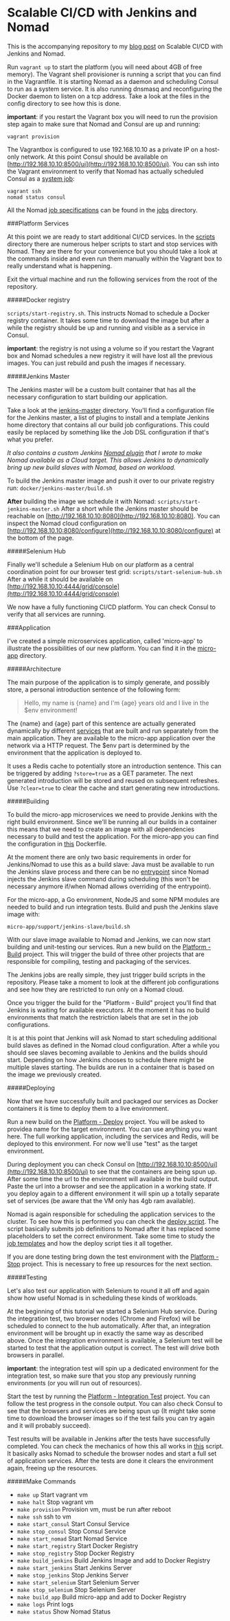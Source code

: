 Scalable CI/CD with Jenkins and Nomad 
=====================================

This is the accompanying repository to my [blog post](http://www.ivoverberk.nl/scalable-ci-cd-with-nomad-and-jenkins/) 
on Scalable CI/CD with Jenkins and Nomad.

Run ```vagrant up``` to start the platform (you will need about 4GB of free
memory). The Vagrant shell provisioner is running a script that you can find in
the Vagrantfile. It is starting Nomad as a daemon and scheduling Consul to run
as a system service. It is also running dnsmasq and reconfiguring the Docker
daemon to listen on a tcp address. Take a look at the files in the config
directory to see how this is done.

**important**: if you restart the Vagrant box you will need to run the provision
step again to make sure that Nomad and Consul are up and running:

```
vagrant provision
```

The Vagrantbox is configured to use 192.168.10.10 as a private IP on a host-only
network. At this point Consul should be available on
[http://192.168.10.10:8500/ui](http://192.168.10.10:8500/ui).  You can ssh into
the Vagrant environment to verify that Nomad has actually scheduled Consul as a
[system job](https://www.nomadproject.io/docs/jobspec/schedulers.html):

``` 
vagrant ssh 
nomad status consul 
```

All the Nomad [job
specifications](https://www.nomadproject.io/docs/jobspec/index.html) can be
found in the [jobs](https://github.com/iverberk/nomad-ci/tree/master/nomad/jobs)
directory.

###Platform Services

At this point we are ready to start additional CI/CD services. In the
[scripts](https://github.com/iverberk/nomad-ci/tree/master/scripts) directory
there are numerous helper scripts to start and stop services with Nomad. They
are there for your convenience but you should take a look at the commands inside
and even run them manually within the Vagrant box to really understand what is
happening.

Exit the virtual machine and run the following services from the root of the
repository.

#####Docker registry

``` scripts/start-registry.sh ```. This instructs Nomad to schedule a Docker 
registry container. It takes some time to download the image but after a while 
the registry should be up and running and visible as a service in Consul. 

**important**: the registry is not using a volume so if you restart the Vagrant
box and Nomad schedules a new registry it will have lost all the previous images.
You can just rebuild and push the images if necessary.

#####Jenkins Master

The Jenkins master will be a custom built container that has all the necessary
configuration to start building our application. 

Take a look at the [jenkins-master](https://github.com/iverberk/nomad-ci/tree/master/docker/jenkins-master) 
directory. You'll find a configuration file for the Jenkins master, a list of 
plugins to install and a template Jenkins home directory that contains all our 
build job configurations. This could easily be replaced by something like the 
Job DSL configuration if that's what you prefer.

*It also contains a custom Jenkins [Nomad plugin](https://github.com/iverberk/jenkins-nomad) 
that I wrote to make Nomad available as a Cloud target. This allows Jenkins to 
dynamically bring up new build slaves with Nomad, based on workload.*

To build the Jenkins master image and push it over to our private registry run:
``` docker/jenkins-master/build.sh ``` 

**After** building the image we schedule it with Nomad: ``` scripts/start-jenkins-master.sh ``` 
After a short while the Jenkins master should be reachable on [http://192.168.10.10:8080](http://192.168.10.10:8080). 
You can inspect the Nomad cloud configuration on [http://192.168.10.10:8080/configure](http://192.168.10.10:8080/configure)
at the bottom of the page.

#####Selenium Hub

Finally we'll schedule a Selenium Hub on our platform as a central coordination
point for our browser test grid: ```scripts/start-selenium-hub.sh``` After a
while it should be available on [http://192.168.10.10:4444/grid/console](http://192.168.10.10:4444/grid/console)

We now have a fully functioning CI/CD platform. You can check Consul to verify
that all services are running. 

###Application 

I've created a simple microservices application, called 'micro-app' to illustrate 
the possibilities of our new platform. You can find it in the [micro-app](https://github.com/iverberk/nomad-ci/tree/master/micro-app) directory. 

#####Architecture

The main purpose of the application is to simply generate, and possibly store, a
personal introduction sentence of the following form: 

>Hello, my name is {name} and I'm {age} years old and I live in the $env
>environment! 

The {name} and {age} part of this sentence are actually generated dynamically by
different
[services](https://github.com/iverberk/nomad-ci/tree/master/micro-app/services) 
that are built and run separately from the main application. They are available 
to the micro-app application over the network via a HTTP request. The $env part 
is determined by the environment that the application is deployed to.

It uses a Redis cache to potentially store an introduction sentence. This can be
triggered by adding ```?store=true``` as a GET parameter. The next generated
introduction will be stored and reused on subsequent refreshes. Use
```?clear=true``` to clear the cache and start generating new introductions.

#####Building

To build the micro-app microservices we need to provide Jenkins with the right
build environment. Since we'll be running all our builds in a container this
means that we need to create an image with all dependencies necessary to build
and test the application. For the micro-app you can find the configuration in
[this](https://github.com/iverberk/nomad-ci/blob/master/micro-app/support/jenkins-slave/Dockerfile) 
Dockerfile.

At the moment there are only two basic requirements in order for Jenkins/Nomad
to use this as a build slave: Java must be available to run the Jenkins slave
process and there can be no [entrypoint](https://docs.docker.com/engine/reference/run/#entrypoint-default-command-to-execute-at-runtime) 
since Nomad injects the Jenkins slave command during scheduling (this won't be 
necessary anymore if/when Nomad allows overriding of the entrypoint). 

For the micro-app, a Go environment, NodeJS and some NPM modules are needed to
build and run integration tests. Build and push the Jenkins slave image with: 

``` micro-app/support/jenkins-slave/build.sh ```

With our slave image available to Nomad and Jenkins, we can now start building 
and unit-testing our services. Run a new build on the [Platform - Build](http://192.168.10.10:8080/) 
project. This will trigger the build of three other projects that are responsible for 
compiling, testing and packaging of the services.

The Jenkins jobs are really simple, they just trigger build scripts in the repository.
Please take a moment to look at the different job configurations and see how
they are restricted to run only on a Nomad cloud. 

Once you trigger the build for the "Platform - Build" project you'll find that 
Jenkins is waiting for available executors. At the moment it has no build 
environments that match the restriction labels that are set in the job configurations. 

It is at this point that Jenkins will ask Nomad to start scheduling additional
build slaves as defined in the Nomad cloud configuration. After a while you
should see slaves becoming available to Jenkins and the builds should start.
Depending on how Jenkins chooses to schedule there might be multiple slaves
starting. The builds are run in a container that is based on the image we
previously created.

#####Deploying 

Now that we have successfully built and packaged our services as Docker 
containers it is time to deploy them to a live environment. 

Run a new build on the [Platform - Deploy](http://192.168.10.10:8080/) project. 
You will be asked to providea name for the target environment. You can use anything 
you want here. The full working application, including the services and Redis, 
will be deployed to this environment. For now we'll use "test" as the target environment.  

During deployment you can check Consul on [http://192.168.10.10:8500/ui](http://192.168.10.10:8500/ui) to
see that the containers are being spun up. After some time the url to the environment 
will available in the build output. Paste the url into a browser and see the 
application in a working state. If you deploy again to a different environment 
it will spin up a totally separate set of services (be aware that the VM only 
has 4gb ram available). 

Nomad is again responsible for scheduling the application services to the
cluster. To see how this is performed you can check the
[deploy script](https://github.com/iverberk/nomad-ci/blob/master/micro-app/deploy/deploy.sh). 
The script basically submits job definitions to Nomad after it has replaced some 
placeholders to set the correct environment. Take some time to study the 
[job templates](https://github.com/iverberk/nomad-ci/tree/master/micro-app/deploy/jobs) 
and how the deploy script ties it all together.

If you are done testing bring down the test environment with the [Platform -
Stop](http://192.168.10.10:8080/) project. This is necessary to free up resources for the next section.

#####Testing 

Let's also test our application with Selenium to round it all off and again 
show how useful Nomad is in scheduling these kinds of workloads. 

At the beginning of this tutorial we started a Selenium Hub service. During the
integration test, two browser nodes (Chrome and Firefox) will be scheduled to
connect to the hub automatically. After that, an integration environment will be
brought up in exactly the same way as described above. Once the integration
environment is available, a Selenium test will be started to test that the
application output is correct. The test will drive both browsers in parallel.

**important**: the integration test will spin up a dedicated environment for the
integration test, so make sure that you stop any previously running environments
(or you will run out of resources).

Start the test by running the [Platform - Integration Test](http://192.168.10.10:8080/) project. You can
follow the test progress in the console output. You can also check Consul to see
that the browsers and services are being spun up (It might take some time to
download the browser images so if the test fails you can try again and it will
probably succeed).

Test results will be available in Jenkins after the tests have successfully
completed. You can check the mechanics of how this all works in [this](https://github.com/iverberk/nomad-ci/blob/master/micro-app/integration-tests/run_tests.sh) 
script. It basically asks Nomad to schedule the browser nodes and start a full 
set of application services. After the tests are done it clears the environment 
again, freeing up the resources.

#####Make Commands
- `make up` Start vagrant vm
- `make halt` Stop vagrant vm
- `make provision` Provision vm, must be run after reboot
- `make ssh` ssh to vm
- `make start_consul` Start Consul Service
- `make stop_consul` Stop Consul Service
- `make start_nomad` Start Nomad Service
- `make start_registry` Start Docker Registry
- `make stop_registry` Stop Docker Registry
- `make build_jenkins` Build Jenkins Image and add to Docker Registry
- `make start_jenkins` Start Jenkins Server
- `make stop_jenkins` Stop Jenkins Server
- `make start_selenium` Start Selenium Server
- `make stop_selenium` Stop Selenium Server
- `make build_app` Build micro-app and add to Docker Registry
- `make logs` Print logs 
- `make status` Show Nomad Status

